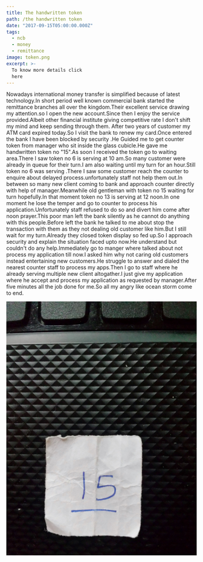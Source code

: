 ```yaml
---
title: The handwritten token
path: /the handwritten token
date: "2017-09-15T05:00:00.000Z"
tags:
  - ncb
  - money
  - remittance
image: token.png
excerpt: >-
  To know more details click 
  here
---
```


Nowadays international money transfer is simplified because of latest technology.In short period well known commercial bank started the remittance branches all over the kingdom.Their excellent service drawing my attention.so I open the new account.Since then I enjoy the service provided.Albeit other financial institute giving competitive rate I don't shift my mind and keep sending through them.
  After two years of customer my ATM card expired today.So I visit the bank to renew my card.Once entered the bank I have been blocked by security .He Guided me to get counter token from manager who  sit inside the glass cubicle.He gave me handwritten token no "15".As soon I received the token go to waiting area.There I saw token no 6 is serving at 10 am.So many customer were already in queue for their turn.I am also waiting until my turn for an hour.Still token no 6 was serving .There I saw some customer reach the  counter to enquire about delayed process.unfortunately staff not help them out.In between so many new  client coming to bank and approach counter directly with help of manager.Meanwhile old gentleman with token no 15 waiting for turn hopefully.In that moment token no 13 is serving at 12 noon.In one moment he lose the temper and go to counter to process his application.Unfortunately staff refused to do so and divert him come after noon prayer.This poor man left the bank silently as he cannot do anything with this people.Before left the bank he talked to me about stop the transaction with them as they not dealing old customer like him.But I still wait for my turn.Already they closed token display so fed up.So I approach security and explain the situation faced upto now.He understand but couldn't do any help.Immediately go to manger where talked about not process my application till now.I asked him why not caring old customers instead entertaining new customers.He struggle to answer and dialed the nearest counter staff to process my apps.Then I go to staff where he already serving multiple new client altogather.I just give my application where he accept and process my application as requested by manager.After five minutes all the job done for me.So all my angry like ocean storm come to end.


![TOKEN](./images/token.jpg)
